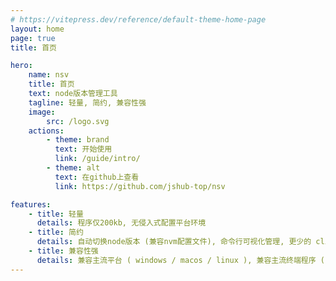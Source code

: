 ```yaml
---
# https://vitepress.dev/reference/default-theme-home-page
layout: home
page: true
title: 首页

hero:
    name: nsv
    title: 首页
    text: node版本管理工具
    tagline: 轻量, 简约, 兼容性强
    image:
        src: /logo.svg
    actions:
        - theme: brand
          text: 开始使用
          link: /guide/intro/
        - theme: alt
          text: 在github上查看
          link: https://github.com/jshub-top/nsv

features:
    - title: 轻量
      details: 程序仅200kb, 无侵入式配置平台环境
    - title: 简约
      details: 自动切换node版本 (兼容nvm配置文件), 命令行可视化管理, 更少的 cli 指令
    - title: 兼容性强
      details: 兼容主流平台 ( windows / macos / linux ), 兼容主流终端程序 ( powershell / sh / bash / zsh / fish / csh 等)
---
```

